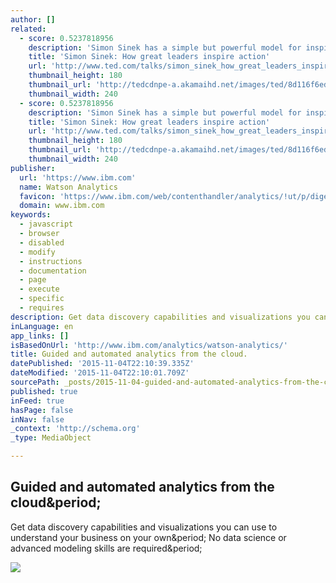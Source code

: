 ```yaml
---
author: []
related:
  - score: 0.5237818956
    description: 'Simon Sinek has a simple but powerful model for inspirational leadership -- starting with a golden circle and the question "Why?" His examples include Apple, Martin Luther King, and the Wright brothers ...'
    title: 'Simon Sinek: How great leaders inspire action'
    url: 'http://www.ted.com/talks/simon_sinek_how_great_leaders_inspire_action'
    thumbnail_height: 180
    thumbnail_url: 'http://tedcdnpe-a.akamaihd.net/images/ted/8d116f6ed73143154a5f8fd240fa4ab6fd52b1cb_240x180.jpg?lang=en'
    thumbnail_width: 240
  - score: 0.5237818956
    description: 'Simon Sinek has a simple but powerful model for inspirational leadership -- starting with a golden circle and the question "Why?" His examples include Apple, Martin Luther King, and the Wright brothers ...'
    title: 'Simon Sinek: How great leaders inspire action'
    url: 'http://www.ted.com/talks/simon_sinek_how_great_leaders_inspire_action?language=en'
    thumbnail_height: 180
    thumbnail_url: 'http://tedcdnpe-a.akamaihd.net/images/ted/8d116f6ed73143154a5f8fd240fa4ab6fd52b1cb_240x180.jpg?lang=en'
    thumbnail_width: 240
publisher:
  url: 'https://www.ibm.com'
  name: Watson Analytics
  favicon: 'https://www.ibm.com/web/contenthandler/analytics/!ut/p/digest!HSrJK_7t9A4dB7kvOjmecA/war//web/IBMRWDAnalyticsThemeStatic/themes/IBMRWDAnalytics/images/favicon.ico'
  domain: www.ibm.com
keywords:
  - javascript
  - browser
  - disabled
  - modify
  - instructions
  - documentation
  - page
  - execute
  - specific
  - requires
description: Get data discovery capabilities and visualizations you can use to understand your business on your own. No data science or advanced modeling skills are required.
inLanguage: en
app_links: []
isBasedOnUrl: 'http://www.ibm.com/analytics/watson-analytics/'
title: Guided and automated analytics from the cloud.
datePublished: '2015-11-04T22:10:39.335Z'
dateModified: '2015-11-04T22:10:01.709Z'
sourcePath: _posts/2015-11-04-guided-and-automated-analytics-from-the-cloud.md
published: true
inFeed: true
hasPage: false
inNav: false
_context: 'http://schema.org'
_type: MediaObject

---
```

<article style=""><h1>Guided and automated analytics from the cloud&amp;period;</h1><p>Get data discovery capabilities and visualizations you can use to understand your business on your own&amp;period; No data science or advanced modeling skills are required&amp;period;</p><img src="https://www.ibm.com/web/wcm/connect/analytics/83aef8b7-e2c0-4ec8-8024-33aa03568f31/whatiswatsonanalytics_video460.png?MOD=AJPERES&amp;CACHEID=83aef8b7-e2c0-4ec8-8024-33aa03568f31" /></article>